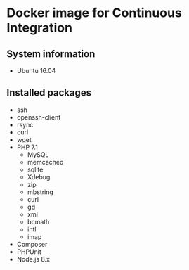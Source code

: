# Docker image for Continuous Integration

## System information
  * Ubuntu 16.04

## Installed packages
  * ssh
  * openssh-client
  * rsync
  * curl
  * wget
  * PHP 7.1
    * MySQL
    * memcached
    * sqlite
    * Xdebug
    * zip
    * mbstring
    * curl
    * gd
    * xml
    * bcmath
    * intl
    * imap
  * Composer
  * PHPUnit
  * Node.js 8.x

